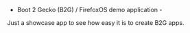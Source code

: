 - Boot 2 Gecko (B2G) / FirefoxOS demo application -

Just a showcase app to see how easy it is to create B2G apps.